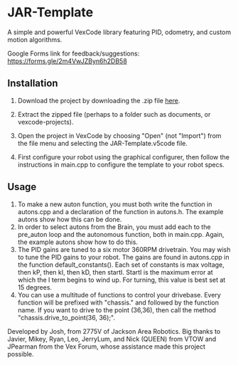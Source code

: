# JAR-Template
A simple and powerful VexCode library featuring PID, odometry, and custom motion algorithms. 

Google Forms link for feedback/suggestions: https://forms.gle/2m4VwJZByn6h2DB58

## Installation
1. Download the project by downloading the .zip file [here](https://github.com/2775Josh/JAR-Template/releases/latest).

2. Extract the zipped file (perhaps to a folder such as documents, or vexcode-projects).

3. Open the project in VexCode by choosing "Open" (not "Import") from the file menu and selecting the JAR-Template.v5code file.

4. First configure your robot using the graphical configurer, then follow the instructions in main.cpp to configure the template to your robot specs.

## Usage
1. To make a new auton function, you must both write the function in autons.cpp and a declaration of the function in autons.h. The example autons show how this can be done. 
2. In order to select autons from the Brain, you must add each to the pre_auton loop and the autonomous function, both in main.cpp. Again, the example autons show how to do this.
3. The PID gains are tuned to a six motor 360RPM drivetrain. You may wish to tune the PID gains to your robot. The gains are found in autons.cpp in the function default_constants(). Each set of constants is max voltage, then kP, then kI, then kD, then startI. StartI is the maximum error at which the I term begins to wind up. For turning,  this value is best set at 15 degrees.
4. You can use a multitude of functions to control your drivebase. Every function will be prefixed with "chassis." and followed by the function name. If you want to drive to the point (36,36), then call the method "chassis.drive_to_point(36, 36);".

Developed by Josh, from 2775V of Jackson Area Robotics. Big thanks to Javier, Mikey, Ryan, Leo, JerryLum, and Nick (QUEEN) from VTOW and JPearman from the Vex Forum, whose assistance made this project possible.
